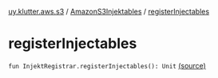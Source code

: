 [uy.klutter.aws.s3](../index.md) / [AmazonS3Injektables](index.md) / [registerInjectables](.)


# registerInjectables
`fun InjektRegistrar.registerInjectables(): Unit` [(source)](https://github.com/kohesive/klutter/blob/master/aws-s3-jdk6/src/main/kotlin/uy/klutter/aws/s3/Injektable.kt#L11)


